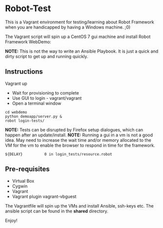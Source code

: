 Robot-Test
============

This is a Vagrant environment for testing/learning about Robot Framework when you are handicapped by having a Windows machine. ;0)

The Vagrant script will spin up a CentOS 7 gui machine and install Robot Framework WebDemo:

**NOTE:** This is not the way to write an Ansible Playbook. It is just a quick and dirty script to get up and running quickly.

Instructions
------------

Vagrant up
* Wait for provisioning to complete
* Use GUI to login - vagrant/vagrant
* Open a terminal window
```
cd webdemo
python demoapp/server.py &
robot login-tests/
```
**NOTE:** Tests can be disrupted by Firefox setup dialogues, which can happen after an update/install.
**NOTE:** Running a gui in a vm is not a good idea. May need to increase the wait time and/or memory allocated to the VM for the vm to enable the browser to respond in time for the framework.
```
${DELAY}          0 in login_tests/resource.robot
```

Pre-requisites
--------------

* Virtual Box
* Cygwin
* Vagrant
* Vagrant plugin vagrant-vbguest

The Vagrantfile will spin up the VMs and install Ansible, ssh-keys etc. The ansible script can be found in the **shared** directory.




Enjoy!
